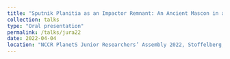 ```yaml
---
title: "Sputnik Planitia as an Impactor Remnant: An Ancient Mascon in a Frozen Ice Mantle"
collection: talks
type: "Oral presentation"
permalink: /talks/jura22
date: 2022-04-04
location: "NCCR PlanetS Junior Researchers’ Assembly 2022, Stoffelberg, Switzerland"
---
```

